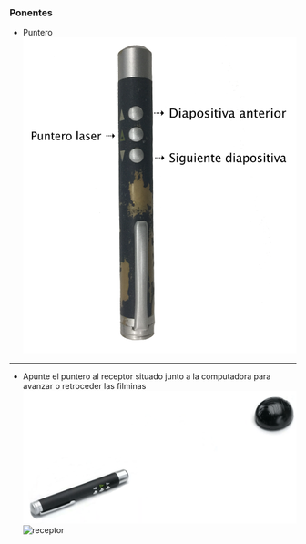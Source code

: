 ### Ponentes
* Puntero
![puntero](images/3494526752-puntero_spanish.png)
----------------------


* Apunte el puntero al receptor situado junto a la computadora para avanzar o retroceder las filminas
![apunte puntero al receptor](images/2439232385-puntero-laser-usb-inalambrico-para-presentaciones-d_nq_np_659883-mec25923434575_082017-f.png)
![receptor](images/4240775973-IMG_0114.JPG)
